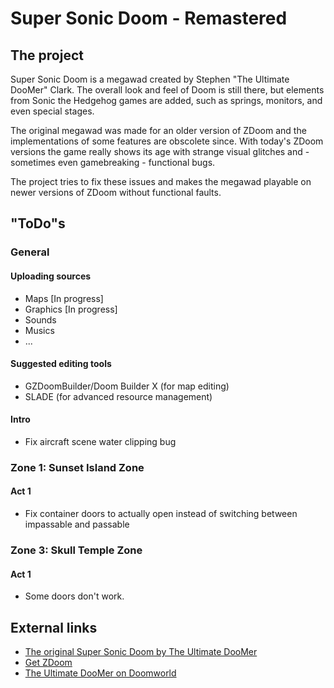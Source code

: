 # Super Sonic Doom - Remastered

## The project

Super Sonic Doom is a megawad created by Stephen "The Ultimate DooMer" Clark. The overall look and feel of Doom is still there, but elements from Sonic the Hedgehog games are added, such as springs, monitors, and even special stages.

The original megawad was made for an older version of ZDoom and the implementations of some features are obscolete since. With today's ZDoom versions the game really shows its age with strange visual glitches and - sometimes even gamebreaking - functional bugs.

The project tries to fix these issues and makes the megawad playable on newer versions of ZDoom without functional faults.

## "ToDo"s

### General

#### Uploading sources

* Maps [In progress]
* Graphics [In progress]
* Sounds
* Musics
* ...

#### Suggested editing tools

* GZDoomBuilder/Doom Builder X (for map editing)
* SLADE (for advanced resource management)

#### Intro

* Fix aircraft scene water clipping bug

### Zone 1: Sunset Island Zone

#### Act 1

* Fix container doors to actually open instead of switching between impassable and passable

### Zone 3: Skull Temple Zone

#### Act 1

* Some doors don't work.

## External links
* [The original Super Sonic Doom by The Ultimate DooMer](https://www.doomworld.com/idgames/levels/doom2/Ports/megawads/sonic)
* [Get ZDoom](https://www.zdoom.org/index)
* [The Ultimate DooMer on Doomworld](https://www.doomworld.com/profile/739-the-ultimate-doomer/)

